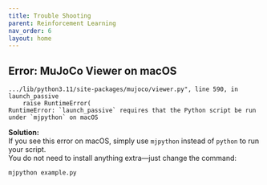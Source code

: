 ```yaml
---
title: Trouble Shooting
parent: Reinforcement Learning
nav_order: 6
layout: home
---
```



## Error: MuJoCo Viewer on macOS
```
.../lib/python3.11/site-packages/mujoco/viewer.py", line 590, in launch_passive
    raise RuntimeError(
RuntimeError: `launch_passive` requires that the Python script be run under `mjpython` on macOS
```

**Solution:**  
If you see this error on macOS, simply use `mjpython` instead of `python` to run your script.  
You do not need to install anything extra—just change the command:

```bash
mjpython example.py
```
